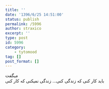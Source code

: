 ```yaml
---
title: ''
date: '1396/6/25 14:51:00'
status: publish
permalink: /5996
author: straxico
excerpt: ''
type: post
id: 5996
category:
    - tytomood
tag: []
post_format: []
---
```

میگفت  
باید کار کنی که زندگی کنی… زندگی نمیکنی که کار کنی